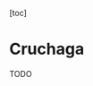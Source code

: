 <!-- @ author: bcynuaa <bcynuaa@163.com>
  @ date: 2025/05/18 14:53:24
  @ license: MIT
  @ language: Julia
  @ declaration: `Ether.jl` A particle-based simulation framework running on both cpu and gpu.
  @ description: -->

[toc]

# Cruchaga

TODO